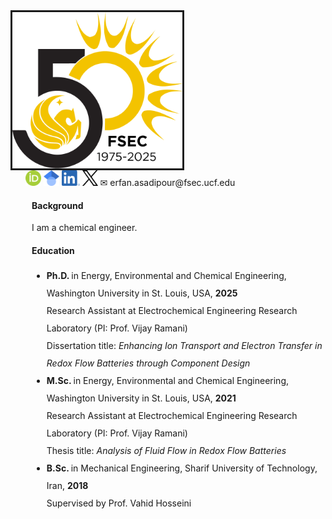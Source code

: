 
<html>

<body>

<div class="space"></div>
<img src="FSEC.png" height="250" alt="FSEC" style=" float: right; margin-left: 50px; margin-right: 250px; border-style:solid">

<a href="https://orcid.org/0000-0002-7083-4313" style="text-decoration: none">
  <img src="ORCID.png" alt="ORCID" height="25">
</a>
<a href="https://scholar.google.com/citations?user=2jh0mGQAAAAJ&hl=en&oi=ao" style="text-decoration: none">
  <img src="Google.png" alt="Google Scholar" height="25">
</a>
<a href="https://www.linkedin.com/in/erfan-asadipour/" style="text-decoration: none">
  <img src="Linkedin.png" alt="LinkedIn" height="25">
</a>
<a href="https://x.com/erfanassadipour" style="text-decoration: none">
  <img src="X.png" alt="X (Twitter)" height="25">
</a>
<a href="mailto:erfan.asadipour@fsec.ucf.edu" style="text-decoration: none">
  <span>&#x2709;</span> erfan.asadipour@fsec.ucf.edu
</a>

<h4 style= "margin-left: 10px"> Background </h4>

<p style= "margin-left: 10px; margin-right: 10px"> I am a chemical engineer.  <p>

<h4 style= "margin-left: 10px"> Education </h4>

<ul style="line-height:200%; margin-left: 10px; margin-right:10px">
<li>  <b> Ph.D. </b> in Energy, Environmental and Chemical Engineering, Washington University in St. Louis, USA, <b> 2025 </b> <br> Research Assistant at Electrochemical Engineering Research Laboratory (PI: Prof. Vijay Ramani) <br> Dissertation title: <em> Enhancing Ion Transport and Electron Transfer in Redox Flow Batteries through Component Design </em> </li> 
<li>  <b> M.Sc. </b> in Energy, Environmental and Chemical Engineering, Washington University in St. Louis, USA, <b> 2021 </b> <br> Research Assistant at Electrochemical Engineering Research Laboratory (PI: Prof. Vijay Ramani) <br> Thesis title: <em> Analysis of Fluid Flow in Redox Flow Batteries </em> </li>
<li>  <b> B.Sc. </b> in Mechanical Engineering, Sharif University of Technology, Iran, <b> 2018 </b> <br> Supervised by Prof. Vahid Hosseini
</ul>

</body>
</html>
